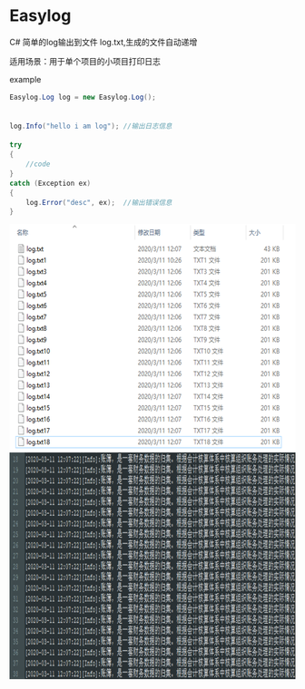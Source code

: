 # Easylog
C# 简单的log输出到文件 log.txt,生成的文件自动递增

适用场景：用于单个项目的小项目打印日志

example

```C#
Easylog.Log log = new Easylog.Log();


log.Info("hello i am log"); //输出日志信息

try
{
    //code
}
catch (Exception ex)
{
    log.Error("desc", ex);  //输出错误信息
}

```

<img src="https://github.com/shzy2012/static/blob/master/easy_log.png?raw=true" width="900" height="400">

<img src="https://github.com/shzy2012/static/blob/master/easy_log_context.png?raw=true" width="900" height="400">
